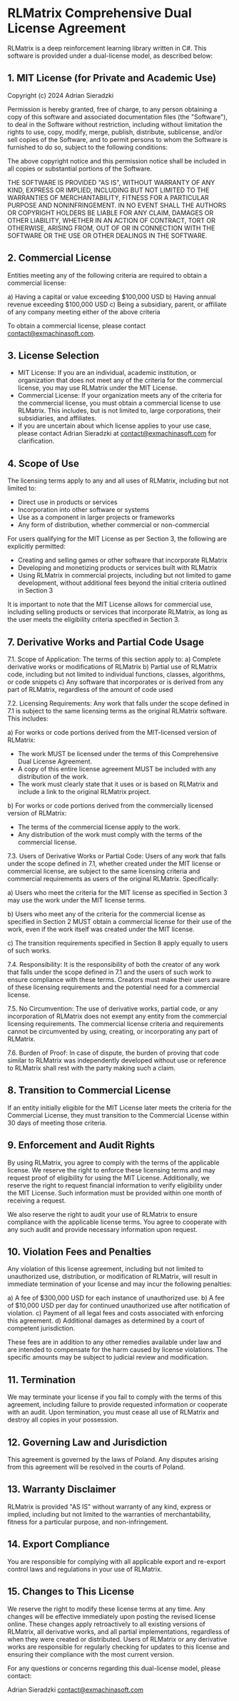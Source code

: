 # RLMatrix Comprehensive Dual License Agreement

RLMatrix is a deep reinforcement learning library written in C#. This software is provided under a dual-license model, as described below:

## 1. MIT License (for Private and Academic Use)

Copyright (c) 2024 Adrian Sieradzki

Permission is hereby granted, free of charge, to any person obtaining a copy of this software and associated documentation files (the "Software"), to deal in the Software without restriction, including without limitation the rights to use, copy, modify, merge, publish, distribute, sublicense, and/or sell copies of the Software, and to permit persons to whom the Software is furnished to do so, subject to the following conditions:

The above copyright notice and this permission notice shall be included in all copies or substantial portions of the Software.

THE SOFTWARE IS PROVIDED "AS IS", WITHOUT WARRANTY OF ANY KIND, EXPRESS OR IMPLIED, INCLUDING BUT NOT LIMITED TO THE WARRANTIES OF MERCHANTABILITY, FITNESS FOR A PARTICULAR PURPOSE AND NONINFRINGEMENT. IN NO EVENT SHALL THE AUTHORS OR COPYRIGHT HOLDERS BE LIABLE FOR ANY CLAIM, DAMAGES OR OTHER LIABILITY, WHETHER IN AN ACTION OF CONTRACT, TORT OR OTHERWISE, ARISING FROM, OUT OF OR IN CONNECTION WITH THE SOFTWARE OR THE USE OR OTHER DEALINGS IN THE SOFTWARE.

## 2. Commercial License

Entities meeting any of the following criteria are required to obtain a commercial license:

a) Having a capital or value exceeding $100,000 USD
b) Having annual revenue exceeding $100,000 USD
c) Being a subsidiary, parent, or affiliate of any company meeting either of the above criteria

To obtain a commercial license, please contact contact@exmachinasoft.com.

## 3. License Selection

- MIT License: If you are an individual, academic institution, or organization that does not meet any of the criteria for the commercial license, you may use RLMatrix under the MIT License.
- Commercial License: If your organization meets any of the criteria for the commercial license, you must obtain a commercial license to use RLMatrix. This includes, but is not limited to, large corporations, their subsidiaries, and affiliates.
- If you are uncertain about which license applies to your use case, please contact Adrian Sieradzki at contact@exmachinasoft.com for clarification.

## 4. Scope of Use

The licensing terms apply to any and all uses of RLMatrix, including but not limited to:
- Direct use in products or services
- Incorporation into other software or systems
- Use as a component in larger projects or frameworks
- Any form of distribution, whether commercial or non-commercial

For users qualifying for the MIT License as per Section 3, the following are explicitly permitted:
- Creating and selling games or other software that incorporate RLMatrix
- Developing and monetizing products or services built with RLMatrix
- Using RLMatrix in commercial projects, including but not limited to game development, without additional fees beyond the initial criteria outlined in Section 3

It is important to note that the MIT License allows for commercial use, including selling products or services that incorporate RLMatrix, as long as the user meets the eligibility criteria specified in Section 3.


## 7. Derivative Works and Partial Code Usage

7.1. Scope of Application:
The terms of this section apply to:
a) Complete derivative works or modifications of RLMatrix
b) Partial use of RLMatrix code, including but not limited to individual functions, classes, algorithms, or code snippets
c) Any software that incorporates or is derived from any part of RLMatrix, regardless of the amount of code used

7.2. Licensing Requirements:
Any work that falls under the scope defined in 7.1 is subject to the same licensing terms as the original RLMatrix software. This includes:

a) For works or code portions derived from the MIT-licensed version of RLMatrix:
   - The work MUST be licensed under the terms of this Comprehensive Dual License Agreement.
   - A copy of this entire license agreement MUST be included with any distribution of the work.
   - The work must clearly state that it uses or is based on RLMatrix and include a link to the original RLMatrix project.

b) For works or code portions derived from the commercially licensed version of RLMatrix:
   - The terms of the commercial license apply to the work.
   - Any distribution of the work must comply with the terms of the commercial license.

7.3. Users of Derivative Works or Partial Code:
Users of any work that falls under the scope defined in 7.1, whether created under the MIT license or commercial license, are subject to the same licensing criteria and commercial requirements as users of the original RLMatrix. Specifically:

a) Users who meet the criteria for the MIT license as specified in Section 3 may use the work under the MIT license terms.

b) Users who meet any of the criteria for the commercial license as specified in Section 2 MUST obtain a commercial license for their use of the work, even if the work itself was created under the MIT license.

c) The transition requirements specified in Section 8 apply equally to users of such works.

7.4. Responsibility:
It is the responsibility of both the creator of any work that falls under the scope defined in 7.1 and the users of such work to ensure compliance with these terms. Creators must make their users aware of these licensing requirements and the potential need for a commercial license.

7.5. No Circumvention:
The use of derivative works, partial code, or any incorporation of RLMatrix does not exempt any entity from the commercial licensing requirements. The commercial license criteria and requirements cannot be circumvented by using, creating, or incorporating any part of RLMatrix.

7.6. Burden of Proof:
In case of dispute, the burden of proving that code similar to RLMatrix was independently developed without use or reference to RLMatrix shall rest with the party making such a claim.

## 8. Transition to Commercial License

If an entity initially eligible for the MIT License later meets the criteria for the Commercial License, they must transition to the Commercial License within 30 days of meeting those criteria.

## 9. Enforcement and Audit Rights

By using RLMatrix, you agree to comply with the terms of the applicable license. We reserve the right to enforce these licensing terms and may request proof of eligibility for using the MIT License. Additionally, we reserve the right to request financial information to verify eligibility under the MIT License. Such information must be provided within one month of receiving a request.

We also reserve the right to audit your use of RLMatrix to ensure compliance with the applicable license terms. You agree to cooperate with any such audit and provide necessary information upon request.

## 10. Violation Fees and Penalties

Any violation of this license agreement, including but not limited to unauthorized use, distribution, or modification of RLMatrix, will result in immediate termination of your license and may incur the following penalties:

a) A fee of $300,000 USD for each instance of unauthorized use.
b) A fee of $10,000 USD per day for continued unauthorized use after notification of violation.
c) Payment of all legal fees and costs associated with enforcing this agreement.
d) Additional damages as determined by a court of competent jurisdiction.

These fees are in addition to any other remedies available under law and are intended to compensate for the harm caused by license violations. The specific amounts may be subject to judicial review and modification.

## 11. Termination

We may terminate your license if you fail to comply with the terms of this agreement, including failure to provide requested information or cooperate with an audit. Upon termination, you must cease all use of RLMatrix and destroy all copies in your possession.

## 12. Governing Law and Jurisdiction

This agreement is governed by the laws of Poland. Any disputes arising from this agreement will be resolved in the courts of Poland.

## 13. Warranty Disclaimer

RLMatrix is provided "AS IS" without warranty of any kind, express or implied, including but not limited to the warranties of merchantability, fitness for a particular purpose, and non-infringement.

## 14. Export Compliance

You are responsible for complying with all applicable export and re-export control laws and regulations in your use of RLMatrix.

## 15. Changes to This License

We reserve the right to modify these license terms at any time. Any changes will be effective immediately upon posting the revised license online. These changes apply retroactively to all existing versions of RLMatrix, all derivative works, and all partial implementations, regardless of when they were created or distributed. Users of RLMatrix or any derivative works are responsible for regularly checking for updates to this license and ensuring their compliance with the most current version.

For any questions or concerns regarding this dual-license model, please contact:

Adrian Sieradzki
contact@exmachinasoft.com